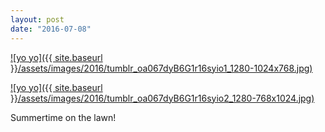 ```yaml
---
layout: post
date: "2016-07-08"
---
```


[![yo yo]({{ site.baseurl }}/assets/images/2016/tumblr_oa067dyB6G1r16syio1_1280-1024x768.jpg)](https://mananamanana.com/ohpiglet/wp-content/uploads/2016/07/tumblr_oa067dyB6G1r16syio1_1280.jpg)

[![yo yo]({{ site.baseurl }}/assets/images/2016/tumblr_oa067dyB6G1r16syio2_1280-768x1024.jpg)](https://mananamanana.com/ohpiglet/wp-content/uploads/2016/07/tumblr_oa067dyB6G1r16syio2_1280.jpg)

Summertime on the lawn!

